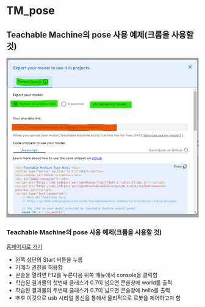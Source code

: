 # TM_pose

## Teachable Machine의 pose 사용 예제(크롬을 사용할 것)  

![](https://github.com/mtinet/TM_pose/blob/master/exportModel.png?raw=true)  

### Teachable Machine의 pose 사용 예제(크롬을 사용할 것)  
[홈페이지로 가기](https://mtinet.github.io/TM_pose)  

* 왼쪽 상단의 Start 버튼을 누름  
* 카메라 권한을 허용함  
* 콘솔을 열려면 F12를 누른다음 위쪽 메뉴에서 console을 클릭함  
* 학습된 결과물의 첫번째 클래스가 0.7이 넘으면 콘솔창에 world를 출력  
* 학습된 결과물의 두번째 클래스가 0.7이 넘으면 콘솔창에 hello를 출력  
* 추후 이것으로 usb 시리얼 통신을 통해서 물리적으로 로봇을 제어하고자 함  

